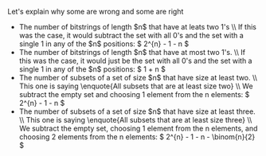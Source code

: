 Let's explain why some are wrong and some are right
<ul>
<li> The number of bitstrings of length $n$ that have at leats two 1's \\
If this was the case, it would subtract the set with all 0's and the set with a single 1 in any of the $n$ positions: $ 2^{n} - 1 - n $
	<li> The number of bitstrings of length $n$ that have at most two 1's. \\
If this was the case, it would just be the set with all 0's and the set with a single 1 in any of the $n$ positions: $ 1 + n $
	<li> The number of subsets of a set of size $n$ that have size at least two. \\
This one is saying \enquote{All subsets that are at least size two} \\
We subtract the empty set and choosing 1 element from the n elements: $ 2^{n} - 1 - n $
	<li> The number of subsets of a set of size $n$ that have size at least three. \\
This one is saying \enquote{All subsets that are at least size three} \\
We subtract the empty set, choosing 1 element from the n elements, and choosing 2 elements from the n elements: $ 2^{n} - 1 - n - \binom{n}{2} $
</ul>
